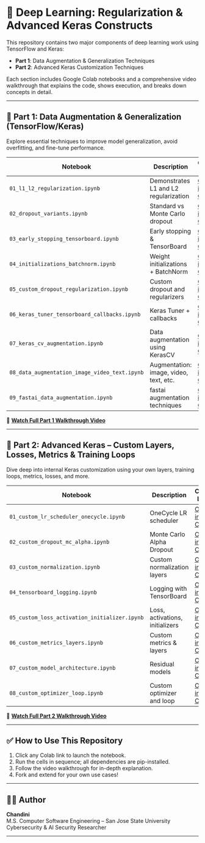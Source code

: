 # 🧠 Deep Learning: Regularization & Advanced Keras Constructs

This repository contains two major components of deep learning work using TensorFlow and Keras:

- **Part 1**: Data Augmentation & Generalization Techniques  
- **Part 2**: Advanced Keras Customization Techniques

Each section includes Google Colab notebooks and a comprehensive video walkthrough that explains the code, shows execution, and breaks down concepts in detail.

---

## 📁 Part 1: Data Augmentation & Generalization (TensorFlow/Keras)

Explore essential techniques to improve model generalization, avoid overfitting, and fine-tune performance.

| Notebook | Description | Colab Link |
|---------|-------------|------------|
| `01_l1_l2_regularization.ipynb` | Demonstrates L1 and L2 regularization | [Open in Colab](https://colab.research.google.com/github/yourusername/deep-learning-regularization/blob/main/part1_generalization/01_l1_l2_regularization.ipynb) |
| `02_dropout_variants.ipynb` | Standard vs Monte Carlo dropout | [Open in Colab](https://colab.research.google.com/github/yourusername/deep-learning-regularization/blob/main/part1_generalization/02_dropout_variants.ipynb) |
| `03_early_stopping_tensorboard.ipynb` | Early stopping & TensorBoard | [Open in Colab](https://colab.research.google.com/github/yourusername/deep-learning-regularization/blob/main/part1_generalization/03_early_stopping_tensorboard.ipynb) |
| `04_initializations_batchnorm.ipynb` | Weight initializations + BatchNorm | [Open in Colab](https://colab.research.google.com/github/yourusername/deep-learning-regularization/blob/main/part1_generalization/04_initializations_batchnorm.ipynb) |
| `05_custom_dropout_regularization.ipynb` | Custom dropout and regularizers | [Open in Colab](https://colab.research.google.com/github/yourusername/deep-learning-regularization/blob/main/part1_generalization/05_custom_dropout_regularization.ipynb) |
| `06_keras_tuner_tensorboard_callbacks.ipynb` | Keras Tuner + callbacks | [Open in Colab](https://colab.research.google.com/github/yourusername/deep-learning-regularization/blob/main/part1_generalization/06_keras_tuner_tensorboard_callbacks.ipynb) |
| `07_keras_cv_augmentation.ipynb` | Data augmentation using KerasCV | [Open in Colab](https://colab.research.google.com/github/yourusername/deep-learning-regularization/blob/main/part1_generalization/07_keras_cv_augmentation.ipynb) |
| `08_data_augmentation_image_video_text.ipynb` | Augmentation: image, video, text, etc. | [Open in Colab](https://colab.research.google.com/github/yourusername/deep-learning-regularization/blob/main/part1_generalization/08_data_augmentation_image_video_text.ipynb) |
| `09_fastai_data_augmentation.ipynb` | fastai augmentation techniques | [Open in Colab](https://colab.research.google.com/github/yourusername/deep-learning-regularization/blob/main/part1_generalization/09_fastai_data_augmentation.ipynb) |

🎥 **[Watch Full Part 1 Walkthrough Video](https://youtu.be/part1-dummy-link)**

---

## 📁 Part 2: Advanced Keras – Custom Layers, Losses, Metrics & Training Loops

Dive deep into internal Keras customization using your own layers, training loops, metrics, losses, and more.

| Notebook | Description | Colab Link |
|----------|-------------|------------|
| `01_custom_lr_scheduler_onecycle.ipynb` | OneCycle LR scheduler | [Open in Colab](https://colab.research.google.com/github/yourusername/deep-learning-regularization/blob/main/part2_advanced_keras/01_custom_lr_scheduler_onecycle.ipynb) |
| `02_custom_dropout_mc_alpha.ipynb` | Monte Carlo Alpha Dropout | [Open in Colab](https://colab.research.google.com/github/yourusername/deep-learning-regularization/blob/main/part2_advanced_keras/02_custom_dropout_mc_alpha.ipynb) |
| `03_custom_normalization.ipynb` | Custom normalization layers | [Open in Colab](https://colab.research.google.com/github/yourusername/deep-learning-regularization/blob/main/part2_advanced_keras/03_custom_normalization.ipynb) |
| `04_tensorboard_logging.ipynb` | Logging with TensorBoard | [Open in Colab](https://colab.research.google.com/github/yourusername/deep-learning-regularization/blob/main/part2_advanced_keras/04_tensorboard_logging.ipynb) |
| `05_custom_loss_activation_initializer.ipynb` | Loss, activations, initializers | [Open in Colab](https://colab.research.google.com/github/yourusername/deep-learning-regularization/blob/main/part2_advanced_keras/05_custom_loss_activation_initializer.ipynb) |
| `06_custom_metrics_layers.ipynb` | Custom metrics & layers | [Open in Colab](https://colab.research.google.com/github/yourusername/deep-learning-regularization/blob/main/part2_advanced_keras/06_custom_metrics_layers.ipynb) |
| `07_custom_model_architecture.ipynb` | Residual models | [Open in Colab](https://colab.research.google.com/github/yourusername/deep-learning-regularization/blob/main/part2_advanced_keras/07_custom_model_architecture.ipynb) |
| `08_custom_optimizer_loop.ipynb` | Custom optimizer and loop | [Open in Colab](https://colab.research.google.com/github/yourusername/deep-learning-regularization/blob/main/part2_advanced_keras/08_custom_optimizer_loop.ipynb) |

🎥 **[Watch Full Part 2 Walkthrough Video](https://youtu.be/part2-dummy-link)**

---

## ✅ How to Use This Repository

1. Click any Colab link to launch the notebook.
2. Run the cells in sequence; all dependencies are pip-installed.
3. Follow the video walkthrough for in-depth explanation.
4. Fork and extend for your own use cases!

---

## 🧑‍💻 Author

**Chandini**  
M.S. Computer Software Engineering – San Jose State University  
Cybersecurity & AI Security Researcher

---
